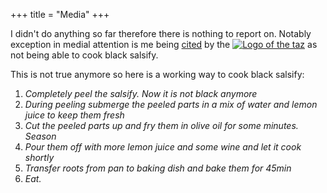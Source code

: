 +++
title = "Media"
+++

I didn't do anything so far therefore there is nothing to report on.
Notably exception in medial attention is me being [cited](https://collegiumacademicum.de/presse/2016_03_05_taz-Wie_Familie.pdf) by the <a href="ttps://en.wikipedia.org/wiki/Die_Tageszeitung"><img class="text-image" src="/img/taz.svg" alt="Logo of the taz"></a> as not being able to cook black salsify.

This is not true anymore so here is a working way to cook black salsify:

1. _Completely peel the salsify. Now it is not black anymore_
2. _During peeling submerge the peeled parts in a mix of water and lemon juice to keep them fresh_
3. _Cut the peeled parts up and fry them in olive oil for some minutes. Season_
4. _Pour them off with more lemon juice and some wine and let it cook shortly_
5. _Transfer roots from pan to baking dish and bake them for 45min_
6. _Eat._
